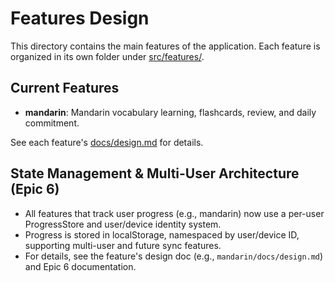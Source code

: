 # Features Design

This directory contains the main features of the application. Each feature is organized in its own folder under [src/features/](../../features/).

## Current Features

- **mandarin**: Mandarin vocabulary learning, flashcards, review, and daily commitment.

See each feature's [docs/design.md](../mandarin/docs/design.md) for details.

## State Management & Multi-User Architecture (Epic 6)

- All features that track user progress (e.g., mandarin) now use a per-user ProgressStore and user/device identity system.
- Progress is stored in localStorage, namespaced by user/device ID, supporting multi-user and future sync features.
- For details, see the feature's design doc (e.g., `mandarin/docs/design.md`) and Epic 6 documentation.
